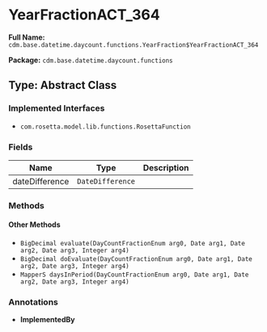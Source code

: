 # YearFractionACT_364

**Full Name:** `cdm.base.datetime.daycount.functions.YearFraction$YearFractionACT_364`

**Package:** `cdm.base.datetime.daycount.functions`

## Type: Abstract Class

### Implemented Interfaces

- `com.rosetta.model.lib.functions.RosettaFunction`

### Fields

| Name | Type | Description |
|------|------|-------------|
| dateDifference | `DateDifference` |  |

### Methods

#### Other Methods

- `BigDecimal evaluate(DayCountFractionEnum arg0, Date arg1, Date arg2, Date arg3, Integer arg4)`
- `BigDecimal doEvaluate(DayCountFractionEnum arg0, Date arg1, Date arg2, Date arg3, Integer arg4)`
- `MapperS daysInPeriod(DayCountFractionEnum arg0, Date arg1, Date arg2, Date arg3, Integer arg4)`

### Annotations

- **ImplementedBy**

